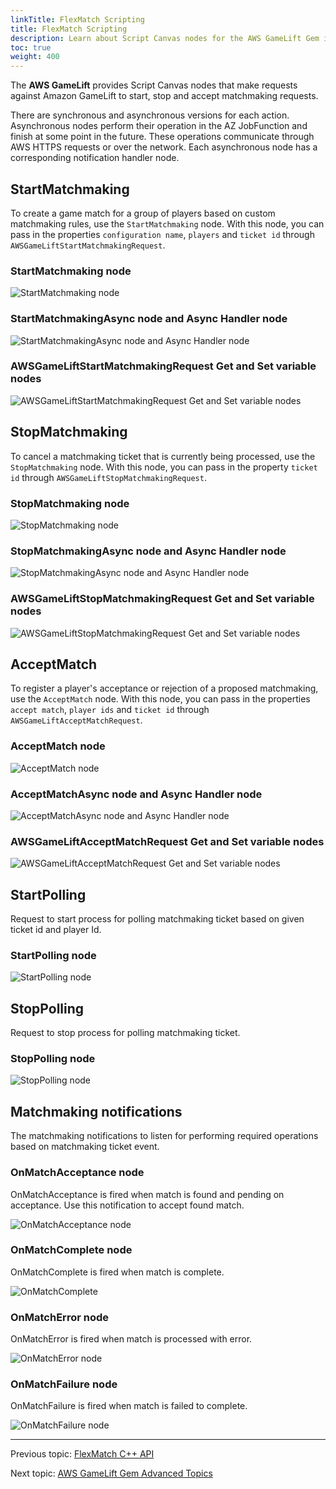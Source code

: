 ```yaml
---
linkTitle: FlexMatch Scripting
title: FlexMatch Scripting
description: Learn about Script Canvas nodes for the AWS GameLift Gem in Open 3D Engine (O3DE).
toc: true
weight: 400
---
```



The **AWS GameLift** provides Script Canvas nodes that make requests against Amazon GameLift to start, stop and accept matchmaking requests.

There are synchronous and asynchronous versions for each action. Asynchronous nodes perform their operation in the AZ JobFunction and finish at some point in the future. These operations communicate through AWS HTTPS requests or over the network. Each asynchronous node has a corresponding notification handler node.


## StartMatchmaking
To create a game match for a group of players based on custom matchmaking rules, use the `StartMatchmaking` node.
With this node, you can pass in the properties `configuration name`, `players` and `ticket id` through `AWSGameLiftStartMatchmakingRequest`.


### StartMatchmaking node

![StartMatchmaking node](/images/user-guide/gems/reference/aws/aws-gamelift/startmatchmaking.PNG)


### StartMatchmakingAsync node and Async Handler node

![StartMatchmakingAsync node and Async Handler node](/images/user-guide/gems/reference/aws/aws-gamelift/startmatchmakingasync.PNG)


### AWSGameLiftStartMatchmakingRequest Get and Set variable nodes

![AWSGameLiftStartMatchmakingRequest Get and Set variable nodes](/images/user-guide/gems/reference/aws/aws-gamelift/startmatchmakingrequest.PNG)


## StopMatchmaking
To cancel a matchmaking ticket that is currently being processed, use the `StopMatchmaking` node.
With this node, you can pass in the property `ticket id` through `AWSGameLiftStopMatchmakingRequest`.


### StopMatchmaking node

![StopMatchmaking node](/images/user-guide/gems/reference/aws/aws-gamelift/stopmatchmaking.PNG)


### StopMatchmakingAsync node and Async Handler node

![StopMatchmakingAsync node and Async Handler node](/images/user-guide/gems/reference/aws/aws-gamelift/stopmatchmakingasync.PNG)


### AWSGameLiftStopMatchmakingRequest Get and Set variable nodes

![AWSGameLiftStopMatchmakingRequest Get and Set variable nodes](/images/user-guide/gems/reference/aws/aws-gamelift/stopmatchmakingrequest.PNG)


## AcceptMatch
To register a player's acceptance or rejection of a proposed matchmaking, use the `AcceptMatch` node.
With this node, you can pass in the properties `accept match`, `player ids` and `ticket id` through `AWSGameLiftAcceptMatchRequest`.


### AcceptMatch node

![AcceptMatch node](/images/user-guide/gems/reference/aws/aws-gamelift/acceptmatch.PNG)


### AcceptMatchAsync node and Async Handler node

![AcceptMatchAsync node and Async Handler node](/images/user-guide/gems/reference/aws/aws-gamelift/acceptmatchasync.PNG)


### AWSGameLiftAcceptMatchRequest Get and Set variable nodes

![AWSGameLiftAcceptMatchRequest Get and Set variable nodes](/images/user-guide/gems/reference/aws/aws-gamelift/acceptmatchrequest.PNG)


## StartPolling
Request to start process for polling matchmaking ticket based on given ticket id and player Id.


### StartPolling node

![StartPolling node](/images/user-guide/gems/reference/aws/aws-gamelift/startpolling.PNG)


## StopPolling
Request to stop process for polling matchmaking ticket.


### StopPolling node

![StopPolling node](/images/user-guide/gems/reference/aws/aws-gamelift/stoppolling.PNG)


## Matchmaking notifications

The matchmaking notifications to listen for performing required operations based on matchmaking ticket event.


### OnMatchAcceptance node

OnMatchAcceptance is fired when match is found and pending on acceptance. Use this notification to accept found match.

![OnMatchAcceptance node](/images/user-guide/gems/reference/aws/aws-gamelift/onmatchacceptance.PNG)


### OnMatchComplete node

OnMatchComplete is fired when match is complete.

![OnMatchComplete](/images/user-guide/gems/reference/aws/aws-gamelift/onmatchcomplete.PNG)


### OnMatchError node

OnMatchError is fired when match is processed with error.

![OnMatchError node](/images/user-guide/gems/reference/aws/aws-gamelift/onmatcherror.PNG)


### OnMatchFailure node

OnMatchFailure is fired when match is failed to complete.

![OnMatchFailure node](/images/user-guide/gems/reference/aws/aws-gamelift/onmatchfailure.PNG)


---
Previous topic: [FlexMatch C++ API](cpp-api/)

Next topic: [AWS GameLift Gem Advanced Topics](/docs/user-guide/gems/reference/aws/aws-gamelift/advanced-topics/)
